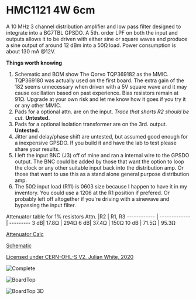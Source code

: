 # HMC1121 4W 6cm
A 10 MHz 3 channel distribution amplifier and low pass filter designed to integrate into a BG7TBL GPSDO. A 5th. order LPF on both the input and outputs allows it to be driven with either sine or square waves and produce a sine output of around 12 dBm into a 50Ω load.
Power consumption is about 130 mA @12V.

**Things worth knowing**

1. Schematic and BOM show The Qorvo TQP369182 as the MMIC. TQP369180 was actually used on the first board. The extra gain of the 182 seems unnecessary when driven with a 5V square wave and it may cause oscillation based on past experience. Bias resistors remain at 91Ω. Upgrade at your own risk and let me know how it goes if you try it or any other MMIC.
1. Pads for a optional attn. are on the input. *Trace that shorts R2 should be cut.* **Untested.**
1. Pads for a optional isolation transformer are on the 3rd. output. **Untested.**
1. Jitter and delay/phase shift are untested, but assumed good enough for a inexpensive GPSDO. If you build it and have the lab to test please share your results.
1. I left the input BNC (J3) off of mine and ran a internal wire to the GPSDO output. The BNC could be added by those that want the option to loop the clock or any other suitable input back into the distribution amp. Or those that want to use this as a stand alone general purpose distribution amp.
1. The 50Ω input load (R11) is 0603 size because I happen to have it in my inventory. You could use a 1206 at the R1 position if prefered. Or probably left off altogether if you're driving with a sinewave and bypassing the input filter.
   
Attenuator table for 1% resistors
Attn. |R2 | R1, R3
------------ | ------------- | ---------
3 dB| 17.8Ω | 294Ω
6 dB| 37.4Ω | 150Ω
10 dB | 71.5Ω | 95.3Ω

[Attenuator Calc](https://www.pasternack.com/t-calculator-pi-attn.aspx)

[Schematic](https://github.com/kf4mot/10mhz_distributor/blob/master/hardware/10mhz_distributor_r1.pdf)

[Licensed under CERN-OHL-S V2. Julian White, 2020](https://www.ohwr.org/project/cernohl/wikis/home)

![Complete](https://github.com/kf4mot/HMC1121_4W_6CM/blob/master/images/HMC1121_assy_top3_1200.jpg "Complete")

![BoardTop](https://github.com/kf4mot/HMC1121_4W_6CM/blob/master/images/IMG_20200329_131158949_brd-top.jpg "Board Top")

![BoardTop 3D](https://github.com/kf4mot/HMC1121_4W_6CM/blob/master/images/IMG_20200329_131318489_sprdr-btm.jpg "Heat spreader assembly")
